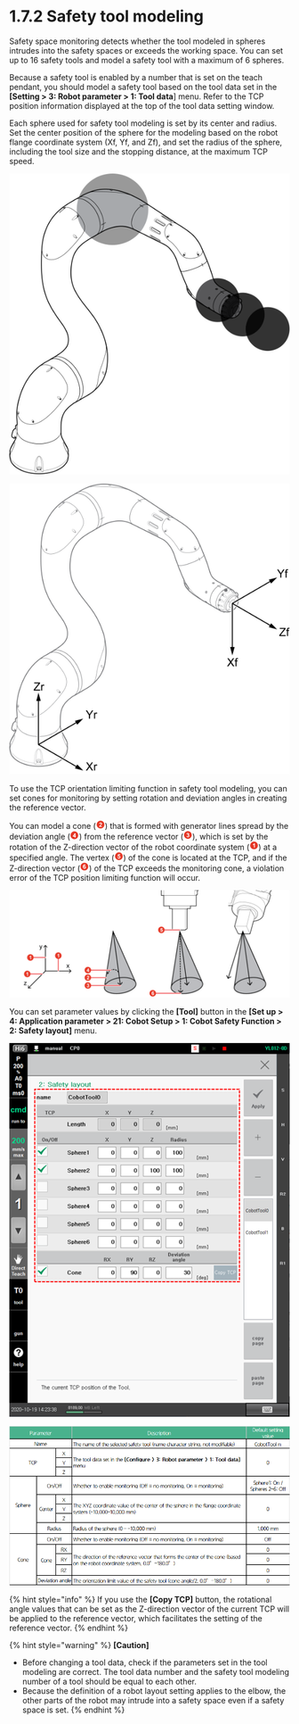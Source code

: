 # 1.7.2 Safety tool modeling

Safety space monitoring detects whether the tool modeled in spheres intrudes into the safety spaces or exceeds the working space. You can set up to 16 safety tools and model a safety tool with a maximum of 6 spheres.

Because a safety tool is enabled by a number that is set on the teach pendant, you should model a safety tool based on the tool data set in the **\[Setting > 3: Robot parameter > 1: Tool data**] menu. Refer to the TCP position information displayed at the top of the tool data setting window.

Each sphere used for safety tool modeling is set by its center and radius. Set the center position of the sphere for the modeling based on the robot flange coordinate system (Xf, Yf, and Zf), and set the radius of the sphere, including the tool size and the stopping distance, at the maximum TCP speed.

![Figure 8 Tool modeling](../../.gitbook/assets/image33.png)

![Figure 9 Robot flange coordinate system](../../.gitbook/assets/image34.png)

To use the TCP orientation limiting function in safety tool modeling, you can set cones for monitoring by setting rotation and deviation angles in creating the reference vector.

You can model a cone (![](../../.gitbook/assets/2.png)) that is formed with generator lines spread by the deviation angle (![](../../.gitbook/assets/4.png)) from the reference vector (![](../../.gitbook/assets/3.png)), which is set by the rotation of the Z-direction vector of the robot coordinate system (![](../../.gitbook/assets/1.png)) at a specified angle. The vertex (![](../../.gitbook/assets/5.png)) of the cone is located at the TCP, and if the Z-direction vector (![](../../.gitbook/assets/6.png)) of the TCP exceeds the monitoring cone, a violation error of the TCP position limiting function will occur.


![Figure 10 TCP orientation limiting function](../../.gitbook/assets/image38.png)

You can set parameter values by clicking the **\[Tool]** button in the **\[Set up > 4: Application parameter > 21: Cobot Setup > 1: Cobot Safety Function > 2: Safety layout]** menu.

![Figure 11 Safety tool modeling setting window](<../../.gitbook/assets/image (26).png>)

![](<../../.gitbook/assets/image (16).png>)

{% hint style="info" %}
If you use the **\[Copy TCP]** button, the rotational angle values that can be set as the Z-direction vector of the current TCP will be applied to the reference vector, which facilitates the setting of the reference vector.
{% endhint %}

{% hint style="warning" %}
**\[Caution]**

* Before changing a tool data, check if the parameters set in the tool modeling are correct. The tool data number and the safety tool modeling number of a tool should be equal to each other.
* Because the definition of a robot layout setting applies to the elbow, the other parts of the robot may intrude into a safety space even if a safety space is set.
{% endhint %}
